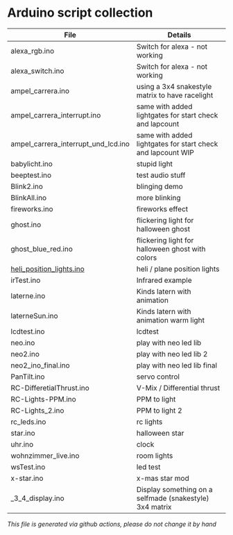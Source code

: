 # Arduino script collection

| File | Details |
| --- | --- |
| alexa_rgb.ino | Switch for alexa - not working |
| alexa_switch.ino | Switch for alexa - not working |
| ampel_carrera.ino | using a 3x4 snakestyle matrix to have racelight |
| ampel_carrera_interrupt.ino | same with added lightgates for start check and lapcount |
| ampel_carrera_interrupt_und_lcd.ino | same with added lightgates for start check and lapcount WIP |
| babylicht.ino | stupid light |
| beeptest.ino | test audio stuff |
| Blink2.ino | blinging demo |
| BlinkAll.ino | more blinking |
| fireworks.ino | fireworks effect |
| ghost.ino | flickering light for halloween ghost |
| ghost_blue_red.ino | flickering light for halloween ghost with colors |
| [heli_position_lights.ino](./heli_position_lights/README.md) | heli / plane position lights |
| irTest.ino | Infrared example |
| laterne.ino | Kinds latern with animation |
| laterneSun.ino | Kinds latern with animation warm light |
| lcdtest.ino | lcdtest |
| neo.ino | play with neo led lib |
| neo2.ino | play with neo led lib 2 |
| neo2_ino_final.ino | play with neo led lib final |
| PanTilt.ino | servo control |
| RC-DifferetialThrust.ino | V-Mix / Differential thrust |
| RC-Lights-PPM.ino | PPM to light |
| RC-Lights_2.ino | PPM to light 2 |
| rc_leds.ino | rc lights |
| star.ino | halloween star |
| uhr.ino | clock |
| wohnzimmer_live.ino | room lights |
| wsTest.ino | led test |
| x-star.ino | x-mas star mod |
| _3_4_display.ino | Display something on a selfmade (snakestyle) 3x4 matrix |



*This file is generated via github actions, please do not change it by hand*
